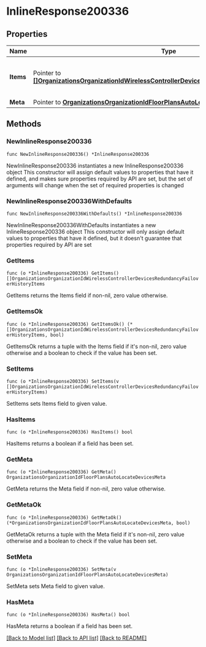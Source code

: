 # InlineResponse200336

## Properties

Name | Type | Description | Notes
------------ | ------------- | ------------- | -------------
**Items** | Pointer to [**[]OrganizationsOrganizationIdWirelessControllerDevicesRedundancyFailoverHistoryItems**](OrganizationsOrganizationIdWirelessControllerDevicesRedundancyFailoverHistoryItems.md) | Wireless LAN controller HA failover events | [optional] 
**Meta** | Pointer to [**OrganizationsOrganizationIdFloorPlansAutoLocateDevicesMeta**](OrganizationsOrganizationIdFloorPlansAutoLocateDevicesMeta.md) |  | [optional] 

## Methods

### NewInlineResponse200336

`func NewInlineResponse200336() *InlineResponse200336`

NewInlineResponse200336 instantiates a new InlineResponse200336 object
This constructor will assign default values to properties that have it defined,
and makes sure properties required by API are set, but the set of arguments
will change when the set of required properties is changed

### NewInlineResponse200336WithDefaults

`func NewInlineResponse200336WithDefaults() *InlineResponse200336`

NewInlineResponse200336WithDefaults instantiates a new InlineResponse200336 object
This constructor will only assign default values to properties that have it defined,
but it doesn't guarantee that properties required by API are set

### GetItems

`func (o *InlineResponse200336) GetItems() []OrganizationsOrganizationIdWirelessControllerDevicesRedundancyFailoverHistoryItems`

GetItems returns the Items field if non-nil, zero value otherwise.

### GetItemsOk

`func (o *InlineResponse200336) GetItemsOk() (*[]OrganizationsOrganizationIdWirelessControllerDevicesRedundancyFailoverHistoryItems, bool)`

GetItemsOk returns a tuple with the Items field if it's non-nil, zero value otherwise
and a boolean to check if the value has been set.

### SetItems

`func (o *InlineResponse200336) SetItems(v []OrganizationsOrganizationIdWirelessControllerDevicesRedundancyFailoverHistoryItems)`

SetItems sets Items field to given value.

### HasItems

`func (o *InlineResponse200336) HasItems() bool`

HasItems returns a boolean if a field has been set.

### GetMeta

`func (o *InlineResponse200336) GetMeta() OrganizationsOrganizationIdFloorPlansAutoLocateDevicesMeta`

GetMeta returns the Meta field if non-nil, zero value otherwise.

### GetMetaOk

`func (o *InlineResponse200336) GetMetaOk() (*OrganizationsOrganizationIdFloorPlansAutoLocateDevicesMeta, bool)`

GetMetaOk returns a tuple with the Meta field if it's non-nil, zero value otherwise
and a boolean to check if the value has been set.

### SetMeta

`func (o *InlineResponse200336) SetMeta(v OrganizationsOrganizationIdFloorPlansAutoLocateDevicesMeta)`

SetMeta sets Meta field to given value.

### HasMeta

`func (o *InlineResponse200336) HasMeta() bool`

HasMeta returns a boolean if a field has been set.


[[Back to Model list]](../README.md#documentation-for-models) [[Back to API list]](../README.md#documentation-for-api-endpoints) [[Back to README]](../README.md)


